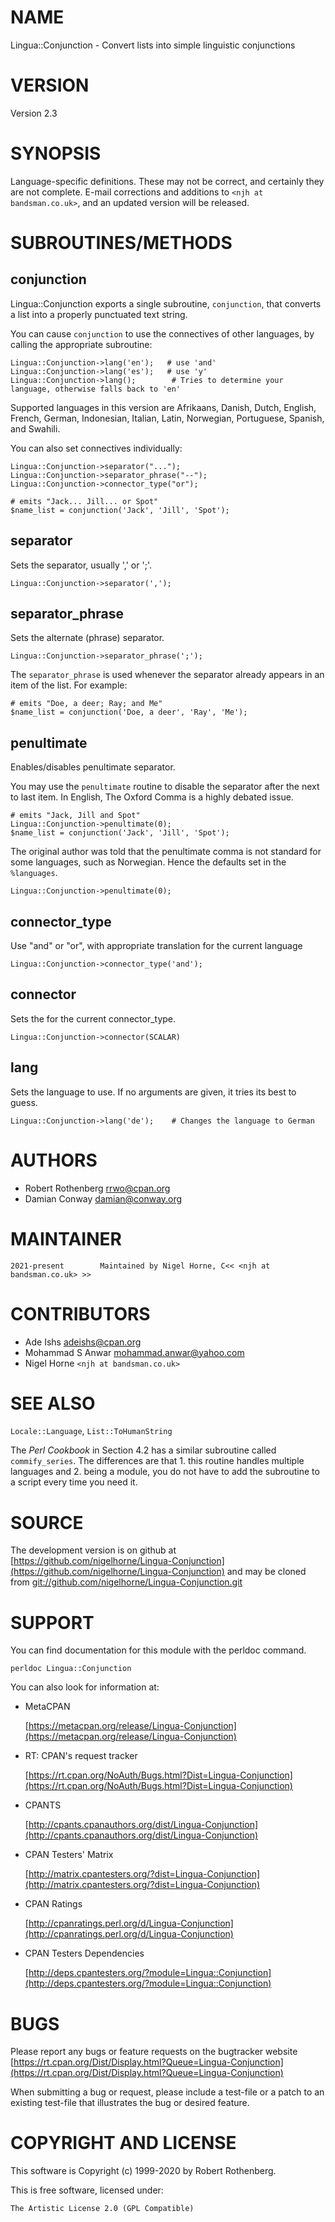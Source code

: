# NAME

Lingua::Conjunction - Convert lists into simple linguistic conjunctions

# VERSION

Version 2.3

# SYNOPSIS

Language-specific definitions.
These may not be correct, and certainly they are not complete.
E-mail corrections and additions to `<njh at bandsman.co.uk>`,
and an updated version will be released.

# SUBROUTINES/METHODS

## conjunction

Lingua::Conjunction exports a single subroutine, `conjunction`, that
converts a list into a properly punctuated text string.

You can cause `conjunction` to use the connectives of other languages, by
calling the appropriate subroutine:

    Lingua::Conjunction->lang('en');   # use 'and'
    Lingua::Conjunction->lang('es');   # use 'y'
    Lingua::Conjunction->lang();        # Tries to determine your language, otherwise falls back to 'en'

Supported languages in this version are
Afrikaans,
Danish,
Dutch,
English,
French,
German,
Indonesian,
Italian,
Latin,
Norwegian,
Portuguese,
Spanish,
and Swahili.

You can also set connectives individually:

    Lingua::Conjunction->separator("...");
    Lingua::Conjunction->separator_phrase("--");
    Lingua::Conjunction->connector_type("or");

    # emits "Jack... Jill... or Spot"
    $name_list = conjunction('Jack', 'Jill', 'Spot');

## separator

Sets the separator, usually ',' or ';'.

    Lingua::Conjunction->separator(',');

## separator\_phrase

Sets the alternate (phrase) separator.

    Lingua::Conjunction->separator_phrase(';');

The `separator_phrase` is used whenever the separator already appears in
an item of the list. For example:

    # emits "Doe, a deer; Ray; and Me"
    $name_list = conjunction('Doe, a deer', 'Ray', 'Me');

## penultimate

Enables/disables penultimate separator.

You may use the `penultimate` routine to disable the separator after the
next to last item.
In English, The Oxford Comma is a highly debated issue.

    # emits "Jack, Jill and Spot"
    Lingua::Conjunction->penultimate(0);
    $name_list = conjunction('Jack', 'Jill', 'Spot');

The original author was told that the penultimate comma is not standard for some
languages, such as Norwegian.
Hence the defaults set in the `%languages`.

    Lingua::Conjunction->penultimate(0);

## connector\_type

Use "and" or "or", with appropriate translation for the current language

    Lingua::Conjunction->connector_type('and');

## connector

Sets the for the current connector\_type.

    Lingua::Conjunction->connector(SCALAR)

## lang

Sets the language to use.
If no arguments are given,
it tries its best to guess.

    Lingua::Conjunction->lang('de');    # Changes the language to German

# AUTHORS

- Robert Rothenberg <rrwo@cpan.org>
- Damian Conway <damian@conway.org>

# MAINTAINER

    2021-present        Maintained by Nigel Horne, C<< <njh at bandsman.co.uk> >>

# CONTRIBUTORS

- Ade Ishs <adeishs@cpan.org>
- Mohammad S Anwar <mohammad.anwar@yahoo.com>
- Nigel Horne `<njh at bandsman.co.uk>`

# SEE ALSO

`Locale::Language`, `List::ToHumanString`

The _Perl Cookbook_ in Section 4.2 has a similar subroutine called
`commify_series`. The differences are that
1\. this routine handles multiple languages and
2\. being a module, you do not have to add the subroutine to a script every time you need it.

# SOURCE

The development version is on github at [https://github.com/nigelhorne/Lingua-Conjunction](https://github.com/nigelhorne/Lingua-Conjunction)
and may be cloned from [git://github.com/nigelhorne/Lingua-Conjunction.git](git://github.com/nigelhorne/Lingua-Conjunction.git)

# SUPPORT

You can find documentation for this module with the perldoc command.

    perldoc Lingua::Conjunction

You can also look for information at:

- MetaCPAN

    [https://metacpan.org/release/Lingua-Conjunction](https://metacpan.org/release/Lingua-Conjunction)

- RT: CPAN's request tracker

    [https://rt.cpan.org/NoAuth/Bugs.html?Dist=Lingua-Conjunction](https://rt.cpan.org/NoAuth/Bugs.html?Dist=Lingua-Conjunction)

- CPANTS

    [http://cpants.cpanauthors.org/dist/Lingua-Conjunction](http://cpants.cpanauthors.org/dist/Lingua-Conjunction)

- CPAN Testers' Matrix

    [http://matrix.cpantesters.org/?dist=Lingua-Conjunction](http://matrix.cpantesters.org/?dist=Lingua-Conjunction)

- CPAN Ratings

    [http://cpanratings.perl.org/d/Lingua-Conjunction](http://cpanratings.perl.org/d/Lingua-Conjunction)

- CPAN Testers Dependencies

    [http://deps.cpantesters.org/?module=Lingua::Conjunction](http://deps.cpantesters.org/?module=Lingua::Conjunction)

# BUGS

Please report any bugs or feature requests on the bugtracker website
[https://rt.cpan.org/Dist/Display.html?Queue=Lingua-Conjunction](https://rt.cpan.org/Dist/Display.html?Queue=Lingua-Conjunction)

When submitting a bug or request, please include a test-file or a
patch to an existing test-file that illustrates the bug or desired
feature.

# COPYRIGHT AND LICENSE

This software is Copyright (c) 1999-2020 by Robert Rothenberg.

This is free software, licensed under:

    The Artistic License 2.0 (GPL Compatible)
